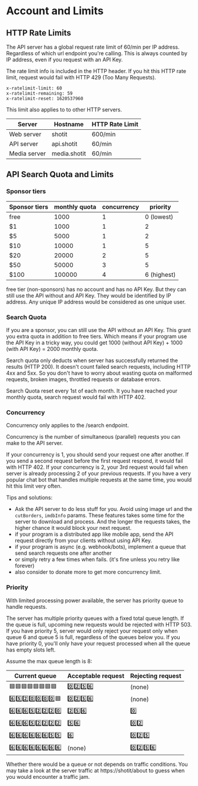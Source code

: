 # Account and Limits

## HTTP Rate Limits

The API server has a global request rate limit of 60/min per IP address. Regardless of which url endpoint you're calling. This is always counted by IP address, even if you request with an API Key.

The rate limit info is included in the HTTP header. If you hit this HTTP rate limit, request would fail with HTTP 429 (Too Many Requests).

```
x-ratelimit-limit: 60
x-ratelimit-remaining: 59
x-ratelimit-reset: 1620537960
```

This limit also applies to to other HTTP servers.

| Server       | Hostname        | HTTP Rate Limit |
| ------------ | --------------- | --------------- |
| Web server   | shotit       | 600/min         |
| API server   | api.shotit   | 60/min          |
| Media server | media.shotit | 60/min          |

## API Search Quota and Limits

### Sponsor tiers

| Sponsor tiers | monthly quota | concurrency | priority    |
| ------------- | ------------- | ----------- | ----------- |
| free          | 1000          | 1           | 0 (lowest)  |
| $1            | 1000          | 1           | 2           |
| $5            | 5000          | 1           | 2           |
| $10           | 10000         | 1           | 5           |
| $20           | 20000         | 2           | 5           |
| $50           | 50000         | 3           | 5           |
| $100          | 100000        | 4           | 6 (highest) |

free tier (non-sponsors) has no account and has no API Key. But they can still use the API without and API Key. They would be identified by IP address. Any unique IP address would be considered as one unique user.

### Search Quota

If you are a sponsor, you can still use the API without an API Key. This grant you extra quota in addition to free tiers. Which means if your program use the API Key in a tricky way, you could get 1000 (without API Key) + 1000 (with API Key) = 2000 monthly quota.

Search quota only deducts when server has successfully returned the results (HTTP 200). It doesn't count failed search requests, including HTTP 4xx and 5xx. So you don't have to worry about wasting quota on malformed requests, broken images, throttled requests or database errors.

Search Quota reset every 1st of each month. It you have reached your monthly quota, search request would fail with HTTP 402.

### Concurrency

Concurrency only applies to the /search endpoint.

Concurrency is the number of simultaneous (parallel) requests you can make to the API server.

If your concurrency is 1, you should send your request one after another. If you send a second request before the first request respond, it would fail with HTTP 402. If your concurrency is 2, your 3rd request would fail when server is already processing 2 of your previous requests. If you have a very popular chat bot that handles multiple requests at the same time, you would hit this limit very often.

Tips and solutions:

- Ask the API server to do less stuff for you. Avoid using image url and the `cutBorders`, `imdbInfo` params. These features takes some time for the server to download and process. And the longer the requests takes, the higher chance it would block your next request.
- if your program is a distributed app like mobile app, send the API request directly from your clients without using API Key.
- if your program is async (e.g. webhook/bots), implement a queue that send search requests one after another
- or simply retry a few times when fails. (it's fine unless you retry like forever)
- also consider to donate more to get more concurrency limit.

### Priority

With limited processing power available, the server has priority queue to handle requests.

The server has multiple priority queues with a fixed total queue length. If the queue is full, upcoming new requests would be rejected with HTTP 503. If you have priority 5, server would only reject your request only when queue 6 and queue 5 is full, regardless of the queues below you. If you have priority 0, you'll only have your request processed when all the queue has empty slots left.

Assume the max queue length is 8:

| Current queue    | Acceptable request | Rejecting request |
| ---------------- | ------------------ | ----------------- |
| 🟦🟦🟦🟦🟦🟦🟦🟦 | 0️⃣2️⃣5️⃣6️⃣           | (none)            |
| 6️⃣5️⃣2️⃣0️⃣0️⃣0️⃣0️⃣🟦 | 0️⃣2️⃣5️⃣6️⃣           | (none)            |
| 6️⃣6️⃣6️⃣5️⃣2️⃣2️⃣2️⃣0️⃣ | 2️⃣5️⃣6️⃣             | 0️⃣                |
| 6️⃣6️⃣6️⃣5️⃣2️⃣2️⃣2️⃣2️⃣ | 5️⃣6️⃣               | 0️⃣2️⃣              |
| 6️⃣6️⃣6️⃣6️⃣6️⃣6️⃣5️⃣5️⃣ | 6️⃣                 | 0️⃣2️⃣5️⃣            |
| 6️⃣6️⃣6️⃣6️⃣6️⃣6️⃣6️⃣6️⃣ | (none)             | 0️⃣2️⃣5️⃣6️⃣          |

Whether there would be a queue or not depends on traffic conditions. You may take a look at the server traffic at https://shotit/about to guess when you would encounter a traffic jam.
